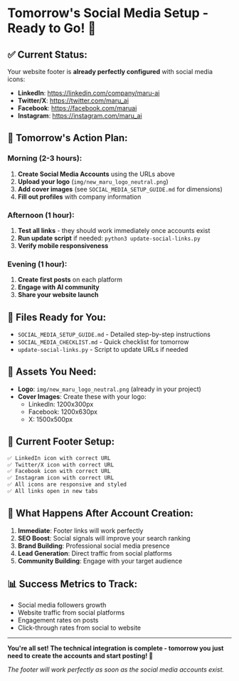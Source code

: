 # Tomorrow's Social Media Setup - Ready to Go! 🚀

## ✅ **Current Status:**
Your website footer is **already perfectly configured** with social media icons:
- **LinkedIn**: https://linkedin.com/company/maru-ai
- **Twitter/X**: https://twitter.com/maru_ai  
- **Facebook**: https://facebook.com/maruai
- **Instagram**: https://instagram.com/maru_ai

## 🎯 **Tomorrow's Action Plan:**

### **Morning (2-3 hours):**
1. **Create Social Media Accounts** using the URLs above
2. **Upload your logo** (`img/new_maru_logo_neutral.png`)
3. **Add cover images** (see `SOCIAL_MEDIA_SETUP_GUIDE.md` for dimensions)
4. **Fill out profiles** with company information

### **Afternoon (1 hour):**
1. **Test all links** - they should work immediately once accounts exist
2. **Run update script** if needed: `python3 update-social-links.py`
3. **Verify mobile responsiveness**

### **Evening (1 hour):**
1. **Create first posts** on each platform
2. **Engage with AI community**
3. **Share your website launch**

## 📁 **Files Ready for You:**
- `SOCIAL_MEDIA_SETUP_GUIDE.md` - Detailed step-by-step instructions
- `SOCIAL_MEDIA_CHECKLIST.md` - Quick checklist for tomorrow
- `update-social-links.py` - Script to update URLs if needed

## 🎨 **Assets You Need:**
- **Logo**: `img/new_maru_logo_neutral.png` (already in your project)
- **Cover Images**: Create these with your logo:
  - LinkedIn: 1200x300px
  - Facebook: 1200x630px  
  - X: 1500x500px

## 🔗 **Current Footer Setup:**
```html
✅ LinkedIn icon with correct URL
✅ Twitter/X icon with correct URL  
✅ Facebook icon with correct URL
✅ Instagram icon with correct URL
✅ All icons are responsive and styled
✅ All links open in new tabs
```

## 🚀 **What Happens After Account Creation:**
1. **Immediate**: Footer links will work perfectly
2. **SEO Boost**: Social signals will improve your search ranking
3. **Brand Building**: Professional social media presence
4. **Lead Generation**: Direct traffic from social platforms
5. **Community Building**: Engage with your target audience

## 📊 **Success Metrics to Track:**
- Social media followers growth
- Website traffic from social platforms
- Engagement rates on posts
- Click-through rates from social to website

---

**You're all set! The technical integration is complete - tomorrow you just need to create the accounts and start posting! 🎉**

*The footer will work perfectly as soon as the social media accounts exist.*

